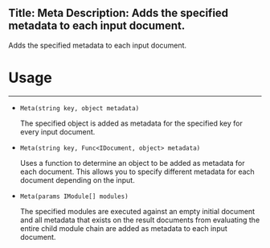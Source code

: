 Title: Meta
Description: Adds the specified metadata to each input document.
---
Adds the specified metadata to each input document.

# Usage
---

  - `Meta(string key, object metadata)`
  
    The specified object is added as metadata for the specified key for every input document.

  - `Meta(string key, Func<IDocument, object> metadata)`
  
    Uses a function to determine an object to be added as metadata for each document. This allows you to specify different metadata for each document depending on the input.

  - `Meta(params IModule[] modules)`
  
    The specified modules are executed against an empty initial document and all metadata that exists on the result documents from evaluating the entire child module chain are added as metadata to each input document.